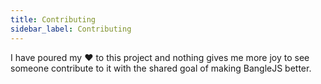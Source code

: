 ```yaml
---
title: Contributing
sidebar_label: Contributing
---
```


I have poured my :heart: to this project and nothing gives me more joy to see someone contribute to it with the shared goal of making BangleJS better.